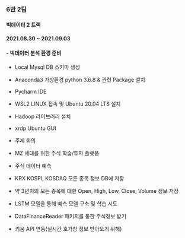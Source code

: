 ### 6반 2팀

#### 빅데이터 2 트랙


#### 2021.08.30 ~ 2021.09.03

#### - 빅데이터 분석 환경 준비  
  - Local Mysql DB 스키마 생성
  - Anaconda3 가상환경 python 3.6.8 & 관련 Package 설치  
  - Pycharm IDE 
 - WSL2 LINUX 접속 및 Ubuntu 20.04 LTS 설치
  - Hadoop 라이브러리 설치
  - xrdp Ubuntu GUI

- 주제 회의
 - MZ 세대를 위한 주식 학습/투자 플랫폼 

- 주식 데이터 예측
 - KRX KOSPI, KOSDAQ 모든 종목 정보 DB에 저장
 - 약 3년치의 모든 종목에 대한 Open, High, Low, Close, Volume 정보 저장
 - LSTM 모델을 통해 예측 모델 구축 및 학습 시도
 - DataFinanceReader 패키지를 통한 주식정보 받기
 - 키움 API 연동(실시간 호가창 정보 받아오기 위해)

